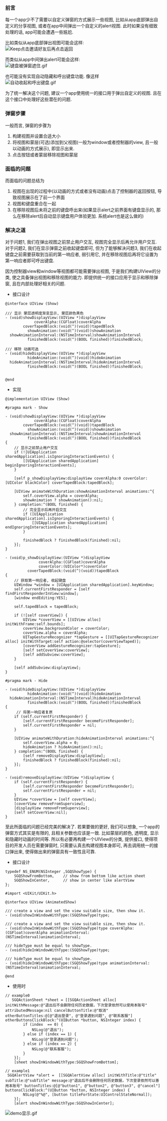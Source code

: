 ### 前言
每一个app少不了需要以自定义弹窗的方式展示一些视图, 比如从app底部弹出自定义的分享视图, 或者在app中间弹出一个自定义的alert视图. 此时如果没有细致处理的话, app可能会遭遇一些尴尬.  

比如类似从app底部弹出视图可能会这样:    
![Keep点击邀请好友后再点击返回](https://upload-images.jianshu.io/upload_images/4103407-c9684b0d29c5fe51.gif?imageMogr2/auto-orient/strip)  

而类似从app中间弹出alert可能会这样:  
![键盘被弹窗遮住.gif](https://upload-images.jianshu.io/upload_images/4103407-681a5e8bef6cb621.gif?imageMogr2/auto-orient/strip)  

也可能没有实现自动隐藏和呼出键盘功能. 像这样  
![自动收起和呼出键盘.gif](https://upload-images.jianshu.io/upload_images/4103407-b1c87687f8506ca2.gif?imageMogr2/auto-orient/strip)  

为了统一解决这个问题, 建议一个app使用统一的接口用于弹出自定义的视图. 且在这个接口中处理好这些潜在的问题.  


### 弹窗步骤
一般而言, 弹窗的步骤为  

 1. 构建视图并设置合适大小
 2. 将视图和蒙层(可选)添加到父视图(一般为window或者控制器的view, 且一般以动画的方式展示), 即显示出来.
 3. 点击按钮或者蒙层移除视图和蒙层 


### 面临的问题 
而面临的问题总结为  

1. 视图在出现的过程中(以动画的方式或者没有动画)点击了控制器的返回按钮, 导致视图展示在了前一个界面
2. 视图和键盘重合在一起
3. 在移除视图后未将之前的键盘呼出来(如果显示alert之前界面有键盘显示的, 那么在移除alert后自动显示键盘用户体验更加. 系统alert也是这么做的)

### 解决之道
   对于问题1, 我们在弹出视图之前禁止用户交互, 视图完全显示后再允许用户交互. 对于问题2, 我们在显示弹窗之前收起键盘即可, 但为了能够解决问题3, 我们在收起键盘之前需要获取到当前的第一响应者, 弱引用它, 并在移除视图后再将它设置为第一响应者即可呼出键盘.
 
因为控制器view和window等视图都可能需要弹出视图, 于是我们构建UIView的分类, 使之具备弹出视图和移除视图的能力. 即提供统一的接口应用于显示和移除弹窗, 且在内部处理好相关的问题.

* 接口设计
	
```
@interface UIView (Show)

/// 显示 蒙层透明度渐变显示, 蒙层颜色黑色
- (void)showDisplayView:(UIView *)displayView
             coverAlpha:(CGFloat)coverAlpha
        coverTapedBlock:(void(^)(void))tapedBlock
          showAnimation:(void(^)(void))showAnimation
  showAnimationInterval:(NSTimeInterval)showAnimationInterval
          finishedBlock:(void(^)(BOOL finished))finishedBlock;

/// 移除 动画可选
- (void)hideDisplayView:(UIView *)displayView
          hideAnimation:(void(^)(void))hideAnimation
  hideAnimationInterval:(NSTimeInterval)hideAnimationInterval
          finishedBlock:(void(^)(BOOL finished))finishedBlock;


@end

```

* 实现

```
@implementation UIView (Show)

#pragma mark - Show

- (void)showDisplayView:(UIView *)displayView
             coverAlpha:(CGFloat)coverAlpha
        coverTapedBlock:(void(^)(void))tapedBlock
          showAnimation:(void(^)(void))showAnimation
  showAnimationInterval:(NSTimeInterval)showAnimationInterval
          finishedBlock:(void(^)(BOOL finished))finishedBlock
{
	// 显示之前禁止用户交互
    if (![UIApplication sharedApplication].isIgnoringInteractionEvents) {
        [[UIApplication sharedApplication] beginIgnoringInteractionEvents];
    }
    
    [self p_showDisplayView:displayView coverAlpha:0 coverColor:[UIColor blackColor] coverTapedBlock:tapedBlock];
    
    [UIView animateWithDuration:showAnimationInterval animations:^{
        self.coverView.alpha = coverAlpha;
        showAnimation ? showAnimation():nil;
    } completion:^(BOOL finished) {
        // 完全显示后再开启交互
        if ([UIApplication sharedApplication].isIgnoringInteractionEvents) {
            [[UIApplication sharedApplication] endIgnoringInteractionEvents];
        }
        
        finishedBlock ? finishedBlock(finished):nil;
    }];
}

- (void)p_showDisplayView:(UIView *)displayView
               coverAlpha:(CGFloat)coverAlpha
               coverColor:(UIColor*)coverColor
          coverTapedBlock:(void(^)(void))tapedBlock
{
    // 获取第一响应者, 收起键盘
    UIWindow *window = [UIApplication sharedApplication].keyWindow;
    self.currentFirstResponder = [self findFirstResponderInView:window];
    [window endEditing:YES];
    
    self.tapedBlock = tapedBlock;
    
    if (![self coverView]) {
        UIView *coverView = [[UIView alloc] initWithFrame:self.bounds];
        coverView.backgroundColor = coverColor;
        coverView.alpha = coverAlpha;
        UITapGestureRecognizer *tapGesture = [[UITapGestureRecognizer alloc] initWithTarget:self action:@selector(coverViewTaped)];
        [coverView addGestureRecognizer:tapGesture];
        [self setCoverView:coverView];
        [self addSubview:coverView];
    }
    
    [self addSubview:displayView];
}

#pragma mark - Hide

- (void)hideDisplayView:(UIView *)displayView
          hideAnimation:(void(^)(void))hideAnimation
  hideAnimationInterval:(NSTimeInterval)hideAnimationInterval
          finishedBlock:(void(^)(BOOL finished))finishedBlock
{
	 // 将第一响应者复原 
    if (self.currentFirstResponder) {
        [self.currentFirstResponder becomeFirstResponder];
        self.currentFirstResponder = nil;
    }
    
    [UIView animateWithDuration:hideAnimationInterval animations:^{
        self.coverView.alpha = 0;
        hideAnimation ? hideAnimation():nil;
    } completion:^(BOOL finished) {
        [self removeDisplayView:displayView];
        finishedBlock ? finishedBlock(finished):nil;
    }];
}

- (void)removeDisplayView:(UIView *)displayView {
    if (self.currentFirstResponder) {
        [self.currentFirstResponder becomeFirstResponder];
        self.currentFirstResponder = nil;
    }
    UIView *coverView = [self coverView];
    [coverView removeFromSuperview];
    [displayView removeFromSuperview];
    [self setCoverView:nil];
}
```
至此所面临的问题已经完美的解决了. 若果要做的更好, 我们可以想象, 一个app的弹窗方式其实是有限的, 且相关参数也应该是一致. 比如蒙层的颜色, 透明度, 显示和隐藏时动画的时间等. 所以有必要再构建一个UIView的分类, 提供接口, 使得项目的开发人员在需要弹窗时, 只需要认真去构建视图本身即可, 再去调用统一的接口弹出来, 使得做出来的弹窗具有一致性且可靠.

* 接口设计

```
typedef NS_ENUM(NSInteger ,SGQShowType) {
    SGQShowFromBottom,    // show from bottom like action sheet
    SGQShowInCenter,      // show in center like alertView
};

#import <UIKit/UIKit.h>

@interface UIView (AnimatedShow)

/// create a view and set the view suitable size, then show it.
- (void)showInWindowWithType:(SGQShowType)type;

/// create a view and set the view suitable size, then show it.
- (void)showInWindowWithType:(SGQShowType)type coverAlpha:(CGFloat)coverAlpha animationInterval:(NSTimeInterval)animationInterval;

/// hideType must be equal to showType.
- (void)hideInWindowWithType:(SGQShowType)type;

/// hideType must be equal to showType.
- (void)hideInWindowWithType:(SGQShowType)type animationInterval:(NSTimeInterval)animationInterval;

@end
```	

* 使用时

```
// example0
   SGQActionSheet *sheet = [[SGQActionSheet alloc] initWithMessage:@"退出后不会删除任何历史数据，下次登录依然可以使用本账号" attributedMessage:nil cancelButtonTitle:@"取消" otherButtonTitles:@[@"退出登录", @"登录遇到问题", @"联系客服"] otherButtonsClickBlock:^(UIButton *button, NSInteger index) {
        if (index  == 0) {
            NSLog(@"退出");
        } else if (index == 1) {
            NSLog(@"登录遇到问题");
        } else if (index == 2) {
            NSLog(@"联系客服");
        }
    }];
    [sheet showInWindowWithType:SGQShowFromBottom];

// example1
 SGQAlertView *alert =  [[SGQAlertView alloc] initWithTitle:@"title" subTitle:@"subTitle" message:@"退出后不会删除任何历史数据，下次登录依然可以善用本账号" buttonTitles:@[@"button1", @"button2", @"button3", @"cancel"] buttonsClickBlock:^(UIButton *button, NSInteger index) {
        NSLog(@"%@", [button titleForState:UIControlStateNormal]);
    }];
    [alert showInWindowWithType:SGQShowInCenter];
```	
![demo显示.gif](https://upload-images.jianshu.io/upload_images/4103407-2e4db8e369b54c90.gif?imageMogr2/auto-orient/strip)




